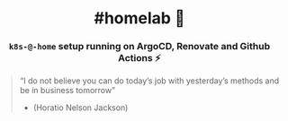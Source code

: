 <div align="center">

# #homelab :microscope:

### `k8s-@-home` setup running on ArgoCD, Renovate and Github Actions :zap:

</div>

> “I do not believe you can do today’s job with yesterday’s methods and be in business tomorrow”
> - (Horatio Nelson Jackson)
